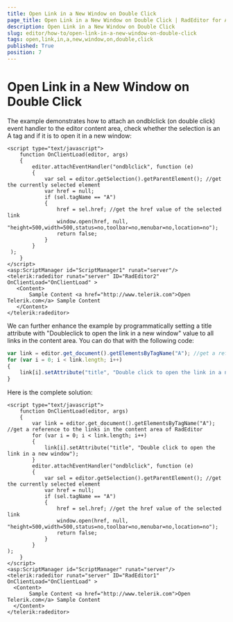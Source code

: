 ```yaml
---
title: Open Link in a New Window on Double Click
page_title: Open Link in a New Window on Double Click | RadEditor for ASP.NET AJAX Documentation
description: Open Link in a New Window on Double Click
slug: editor/how-to/open-link-in-a-new-window-on-double-click
tags: open,link,in,a,new,window,on,double,click
published: True
position: 7
---
```


# Open Link in a New Window on Double Click

The example demonstrates how to attach an ondblclick (on double click) event handler to the editor content area, check whether the selection is an A tag and if it is to open it in a new window:

````ASP.NET
<script type="text/javascript">
	function OnClientLoad(editor, args)
	{
		editor.attachEventHandler("ondblclick", function (e)
		{
			var sel = editor.getSelection().getParentElement(); //get the currently selected element
			var href = null;
			if (sel.tagName == "A")
			{
				href = sel.href; //get the href value of the selected link
				window.open(href, null, "height=500,width=500,status=no,toolbar=no,menubar=no,location=no");
				return false;
			}
		}
 );
	}
</script>
<asp:ScriptManager id="ScriptManager1" runat="server"/>
<telerik:radeditor runat="server" ID="RadEditor2"
OnClientLoad="OnClientLoad" >
   <Content>
	   Sample Content <a href="http://www.telerik.com">Open Telerik.com</a> Sample Content  
   </Content>
</telerik:radeditor> 
````

We can further enhance the example by programmatically setting a title attribute with "Doubleclick to open the link in a new window" value to all links in the content area. You can do that with the following code:

````JavaScript
var link = editor.get_document().getElementsByTagName("A"); //get a reference to the links in the content area of RadEditor
for (var i = 0; i < link.length; i++)
{
	link[i].setAttribute("title", "Double click to open the link in a new window");
}	  
````

Here is the complete solution:

````ASP.NET
<script type="text/javascript">
	function OnClientLoad(editor, args)
	{
		var link = editor.get_document().getElementsByTagName("A"); //get a reference to the links in the content area of RadEditor
		for (var i = 0; i < link.length; i++)
		{
			link[i].setAttribute("title", "Double click to open the link in a new window");
		}
		editor.attachEventHandler("ondblclick", function (e)
		{
			var sel = editor.getSelection().getParentElement(); //get the currently selected element
			var href = null;
			if (sel.tagName == "A")
			{
				href = sel.href; //get the href value of the selected link
				window.open(href, null, "height=500,width=500,status=no,toolbar=no,menubar=no,location=no");
				return false;
			}
		}
);
	}
</script>
<asp:ScriptManager id="ScriptManager" runat="server"/>
<telerik:radeditor runat="server" ID="RadEditor1"
OnClientLoad="OnClientLoad" >
  <Content>
	   Sample Content <a href="http://www.telerik.com">Open Telerik.com</a> Sample Content  
  </Content>
</telerik:radeditor> 
````


